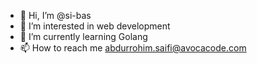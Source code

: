 - 👋 Hi, I’m @si-bas
- 👀 I’m interested in web development
- 🌱 I’m currently learning Golang
- 📫 How to reach me abdurrohim.saifi@avocacode.com

<!---
si-bas/si-bas is a ✨ special ✨ repository because its `README.md` (this file) appears on your GitHub profile.
You can click the Preview link to take a look at your changes.
--->
